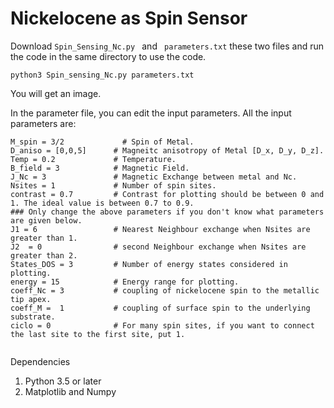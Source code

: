 # Nickelocene as Spin Sensor

Download ```Spin_Sensing_Nc.py ``` and ``` parameters.txt``` these two files and run the code in the same directory to use the code.

``` python3 Spin_sensing_Nc.py parameters.txt ```

You will get an image.

In the parameter file, you can edit the input parameters. 
All the input parameters are: 

```
M_spin = 3/2             # Spin of Metal.
D_aniso = [0,0,5]      # Magneitc anisotropy of Metal [D_x, D_y, D_z].
Temp = 0.2             # Temperature.
B_field = 3            # Magnetic Field.
J_Nc = 3               # Magnetic Exchange between metal and Nc.
Nsites = 1             # Number of spin sites.
contrast = 0.7         # Contrast for plotting should be between 0 and 1. The ideal value is between 0.7 to 0.9.
### Only change the above parameters if you don't know what parameters are given below.
J1 = 6                 # Nearest Neighbour exchange when Nsites are greater than 1.
J2  = 0                # second Neighbour exchange when Nsites are greater than 2.
States_DOS = 3         # Number of energy states considered in plotting.
energy = 15            # Energy range for plotting.
coeff_Nc = 3           # coupling of nickelocene spin to the metallic tip apex.
coeff_M =  1           # coupling of surface spin to the underlying substrate.
ciclo = 0              # For many spin sites, if you want to connect the last site to the first site, put 1.


```

Dependencies
1. Python 3.5 or later
2. Matplotlib and Numpy


